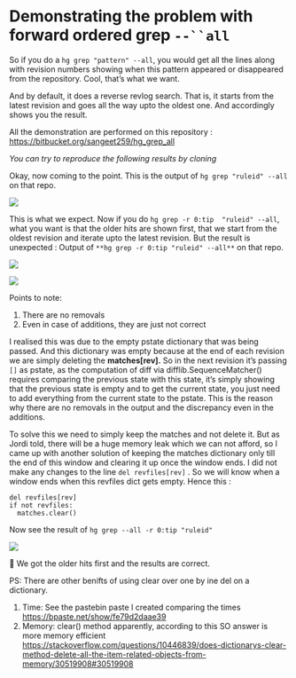 # Demonstrating the problem with forward ordered grep `--``all`
So if you do a `hg grep "pattern" --all`, you would get all the lines along with revision numbers showing when this pattern appeared or disappeared from the repository. Cool, that’s what we want.

And by default, it does a reverse revlog search. That is, it starts from the latest revision and goes all the way upto the oldest one. And accordingly shows you the result.

All the demonstration are performed on this repository : https://bitbucket.org/sangeet259/hg_grep_all

*You can try to reproduce the following results by cloning*

Okay, now coming to the point.
This is the output of `hg grep "ruleid" --all` on that repo.

![](https://d2mxuefqeaa7sj.cloudfront.net/s_14728F58E2C2447B974FA1CEED8D87C4B844A7A44205FE637404A4BCC53C1097_1522070989071_image.png)


This is what we expect. Now if you do `hg grep -r 0:tip  "ruleid" --all`, what you want is that the older hits are shown first, that we start from the oldest revision and iterate upto the latest revision. But the result is unexpected :
Output of `**hg grep -r 0:tip "ruleid" --all**` on that repo.


![](https://d2mxuefqeaa7sj.cloudfront.net/s_14728F58E2C2447B974FA1CEED8D87C4B844A7A44205FE637404A4BCC53C1097_1522071187711_image.png)

![](https://d2mxuefqeaa7sj.cloudfront.net/s_14728F58E2C2447B974FA1CEED8D87C4B844A7A44205FE637404A4BCC53C1097_1522071203953_image.png)


Points to note:

1. There are no removals
2. Even in case of additions, they are just not correct

I realised this was due to the empty pstate dictionary that was being passed. And this dictionary was empty because at the end of each revision we are simply deleting the **matches[rev].**
So in the next revision it’s passing `[]` as pstate, as the computation of diff via difflib.SequenceMatcher() requires comparing the previous state with this state, it’s simply showing that the previous state is empty and to get the current state, you just need to add everything from the current state to the pstate. This is the reason why there are no removals in the output and the discrepancy even in the additions.

To solve this we need to simply keep the matches and not delete it. But as Jordi told, there will be a huge memory leak which we can not afford, so I came up with another solution of keeping the matches dictionary only till the end of this window and clearing it up once the window ends.
I did not make any changes to the line `del revfiles[rev]` . So we will know when a window ends when this revfiles dict gets empty.
Hence this :

    del revfiles[rev]
    if not revfiles:
      matches.clear()


Now see the result of `hg grep --all -r 0:tip "ruleid"`


![](https://d2mxuefqeaa7sj.cloudfront.net/s_14728F58E2C2447B974FA1CEED8D87C4B844A7A44205FE637404A4BCC53C1097_1522071934273_image.png)



🎉  We got the older hits first and the results are correct.

PS: There are other benifts of using clear over one by ine del on a dictionary.
1. Time: See the pastebin paste I created comparing the times
https://bpaste.net/show/fe79d2daae39
2. Memory: clear() method apparently, according to this SO answer is more memory efficient
https://stackoverflow.com/questions/10446839/does-dictionarys-clear-method-delete-all-the-item-related-objects-from-memory/30519908#30519908
